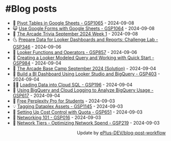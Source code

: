 # #Blog posts
<!-- BLOG-POST-LIST:START -->
- 🧰 [Pivot Tables in Google Sheets - GSP1065](https://eplus.dev/pivot-tables-in-google-sheets-gsp1065) - 2024-09-08
- 😺 [Use Google Forms with Google Sheets - GSP1064](https://eplus.dev/use-google-forms-with-google-sheets-gsp1064) - 2024-09-08
- 🗽 [The Arcade Trivia September 2024 Week 1](https://eplus.dev/the-arcade-trivia-september-2024-week-1) - 2024-09-08
- 🌜 [Prepare Data for Looker Dashboards and Reports: Challenge Lab - GSP346](https://eplus.dev/prepare-data-for-looker-dashboards-and-reports-challenge-lab-gsp346) - 2024-09-06
- 📝 [Looker Functions and Operators - GSP857](https://eplus.dev/looker-functions-and-operators-gsp857) - 2024-09-06
- 🚀 [Creating a Looker Modeled Query and Working with Quick Start - GSP984](https://eplus.dev/creating-a-looker-modeled-query-and-working-with-quick-start-gsp984) - 2024-09-04
- 💼 [The Arcade Base Camp September 2024 &lpar;Solution&rpar;](https://eplus.dev/the-arcade-base-camp-september-2024-solution) - 2024-09-04
- 🦣 [Build a BI Dashboard Using Looker Studio and BigQuery - GSP403](https://eplus.dev/build-a-bi-dashboard-using-looker-studio-and-bigquery-gsp403) - 2024-09-04
- 👨‍🏫 [Loading Data into Cloud SQL - GSP196](https://eplus.dev/loading-data-into-cloud-sql-gsp196) - 2024-09-04
- 🔭 [Using BigQuery and Cloud Logging to Analyze BigQuery Usage - GSP617](https://eplus.dev/using-bigquery-and-cloud-logging-to-analyze-bigquery-usage-gsp617) - 2024-09-04
- 🤡 [Free Perplexity Pro for Students](https://eplus.dev/free-perplexity-pro-for-students) - 2024-09-03
- 💡 [Tagging Dataplex Assets - GSP1145](https://eplus.dev/tagging-dataplex-assets-gsp1145) - 2024-09-03
- 🦣 [Setting Up Cost Control with Quota - GSP651](https://eplus.dev/setting-up-cost-control-with-quota-gsp651) - 2024-09-03
- 💪 [Networking 101 - GSP016](https://eplus.dev/networking-101-gsp016) - 2024-09-03
- 🤡 [Network Tiers - Optimizing Network Spend - GSP219](https://eplus.dev/network-tiers-optimizing-network-spend-gsp219) - 2024-09-03<!-- BLOG-POST-LIST:END -->
<div align="right">
  Update by <a target="_blank"
    href="https://github.com/ePlus-DEV/blog-post-workflow">ePlus-DEV/blog-post-workflow</a>
</div>
